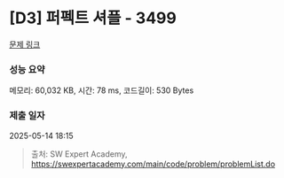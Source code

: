 # [D3] 퍼펙트 셔플 - 3499 

[문제 링크](https://swexpertacademy.com/main/code/problem/problemDetail.do?contestProbId=AWGsRbk6AQIDFAVW) 

### 성능 요약

메모리: 60,032 KB, 시간: 78 ms, 코드길이: 530 Bytes

### 제출 일자

2025-05-14 18:15



> 출처: SW Expert Academy, https://swexpertacademy.com/main/code/problem/problemList.do